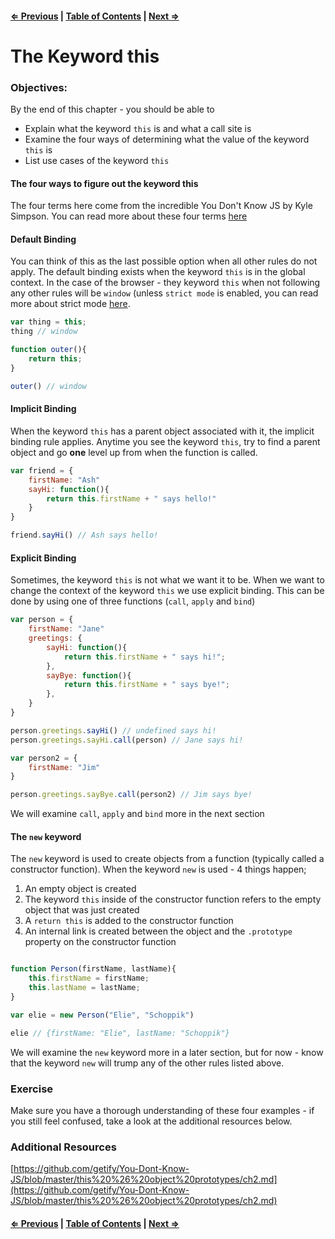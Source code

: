 #### [⇐ Previous](./01-testing-javascript.md) | [Table of Contents](./../readme.md) | [Next ⇒](./03-call-apply-bind.md)

# The Keyword this

### Objectives:

By the end of this chapter - you should be able to

- Explain what the keyword `this` is and what a call site is
- Examine the four ways of determining what the value of the keyword `this` is
- List use cases of the keyword `this`

#### The four ways to figure out the keyword this

The four terms here come from the incredible You Don't Know JS by Kyle Simpson. You can read more about these four terms [here](https://github.com/getify/You-Dont-Know-JS/blob/master/this%20%26%20object%20prototypes/ch2.md)

#### Default Binding

You can think of this as the last possible option when all other rules do not apply. The default binding exists when the keyword `this` is in the global context. In the case of the browser - they keyword `this` when not following any other rules will be `window` (unless `strict mode` is enabled, you can read more about strict mode  [here](https://developer.mozilla.org/en-US/docs/Web/JavaScript/Reference/Strict_mode).

```javascript
var thing = this;
thing // window

function outer(){
    return this;
}

outer() // window
```

#### Implicit Binding

When the keyword `this` has a parent object associated with it, the implicit binding rule applies. Anytime you see the keyword `this`, try to find a parent object and go **one** level up from when the function is called.

```javascript
var friend = {
    firstName: "Ash"
    sayHi: function(){
        return this.firstName + " says hello!" 
    }
}

friend.sayHi() // Ash says hello!
```

#### Explicit Binding

Sometimes, the keyword `this` is not what we want it to be. When we want to change the context of the keyword `this` we use explicit binding. This can be done by using one of three functions (`call`, `apply` and `bind`)

```javascript
var person = {
    firstName: "Jane"
    greetings: {
        sayHi: function(){
            return this.firstName + " says hi!";
        },
        sayBye: function(){
            return this.firstName + " says bye!";
        },
    }
}

person.greetings.sayHi() // undefined says hi!
person.greetings.sayHi.call(person) // Jane says hi!

var person2 = {
    firstName: "Jim"
}

person.greetings.sayBye.call(person2) // Jim says bye!
```

We will examine `call`, `apply` and `bind` more in the next section

#### The `new` keyword

The `new` keyword is used to create objects from a function (typically called a constructor function). When the keyword `new` is used - 4 things happen;

1. An empty object is created
2. The keyword `this` inside of the constructor function refers to the empty object that was just created
1. A `return this` is added to the constructor function
2. An internal link is created between the object and the `.prototype` property on the constructor function 

```javascript

function Person(firstName, lastName){
    this.firstName = firstName;
    this.lastName = lastName;
}

var elie = new Person("Elie", "Schoppik")

elie // {firstName: "Elie", lastName: "Schoppik"}
```

We will examine the `new` keyword more in a later section, but for now - know that the keyword `new` will trump any of the other rules listed above.

### Exercise

Make sure you have a thorough understanding of these four examples - if you still feel confused, take a look at the additional resources below.

### Additional Resources

[https://github.com/getify/You-Dont-Know-JS/blob/master/this%20%26%20object%20prototypes/ch2.md](https://github.com/getify/You-Dont-Know-JS/blob/master/this%20%26%20object%20prototypes/ch2.md)

#### [⇐ Previous](./03-testing-javascript.md) | [Table of Contents](./../readme.md) | [Next ⇒](./05-call-apply-bind.md)
